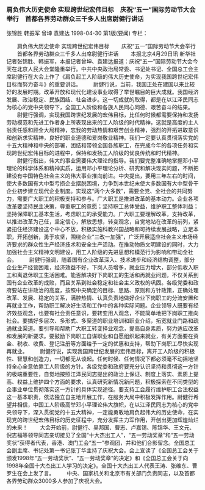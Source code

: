 ### 肩负伟大历史使命  实现跨世纪宏伟目标　庆祝“五一”国际劳动节大会举行　首都各界劳动群众三千多人出席尉健行讲话
张锦胜  韩振军  曾坤  袁建达
1998-04-30
第1版(要闻)
专栏：

　　肩负伟大历史使命  实现跨世纪宏伟目标
　　庆祝“五一”国际劳动节大会举行
　　首都各界劳动群众三千多人出席尉健行讲话
　　本报北京4月29日讯  新华社记者张锦胜、韩振军，本报记者曾坤、袁建达报道：庆祝“五一”国际劳动节大会今天在北京人民大会堂隆重举行。中共中央政治局常委、书记处书记、全国总工会主席尉健行在大会上作了《肩负起工人阶级的伟大历史使命，为实现我国跨世纪宏伟目标而努力奋斗》的重要讲话。
　　尉健行说，当前，我国正处在建国以来比较好的发展时期。改革开放和现代化建设事业取得了举世瞩目的巨大成就。我国经济发展、政治稳定、民族团结、社会进步。这一切成就的取得，都是在以江泽民同志为核心的党中央领导下，全国工人阶级和各族人民同心同德、艰苦奋斗的结果。
　　尉健行强调，实现我国跨世纪发展的宏伟目标，比任何时候都需要保持和发扬劳动模范和先进工作者身上所表现出来的工人阶级的时代精神，这就是高度的主人翁责任感和顾全大局精神，忘我的劳动热情和艰苦创业精神，强烈的开拓进取意识和创新求实精神，良好的职业道德和爱岗敬业精神。我们一定要认真贯彻落实党的十五大精神和中央的部署，团结和带领全国各族职工，在完成今年的各项任务和实现跨世纪宏伟目标的进程中，保持和发扬工人阶级的优良传统和时代精神。
　　尉健行指出，伟大的事业需要伟大理论的指导。我们要完整准确地掌握邓小平理论的科学体系和精神实质，运用邓小平理论分析、研究和解决现实问题，不断把建设有中国特色社会主义的伟大事业推向前进。中央提出，要用三年左右的时间，使大多数国有大中型亏损企业摆脱困境，力争到本世纪末使大多数国有大中型骨干企业初步建立现代企业制度。实现这“两个大多数”，需要全党、全社会的共同努力，需要广大职工的积极支持和参与。广大职工是推进改革的基本动力。企业各项改革要坚持民主决策，尊重职工的意愿；坚持职工总体受益，维护职工整体利益；坚持保障职工基本生活，考虑职工的承受能力。广大职工要理解改革，支持改革，以推进改革为己任，坚定信心，解放思想，转变观念，自觉地站在改革的前列，紧紧扭住经济建设这个中心不放，积极实施科教兴国战略和可持续发展战略，立足本职，开拓创新，勇于攻坚，围绕企业“三改一加强”，广泛开展适应社会主义市场经济要求的群众性生产经济技术和安全生产活动。在推动物质文明建设的同时，大力加强社会主义精神文明建设，用工人阶级的先进思想和模范行为影响和带动全社会。
　　尉健行强调，随着国有企业改革深入、技术进步和经济结构调整，部分企业生产经营困难，经济效益不好，下岗人员增多，就业压力增大，部分低收入职工和离退休职工生活困难。能否解决好下岗职工的生活和再就业问题，不仅关系到国有企业改革的成败，而且关系到社会稳定和社会主义政权的巩固。各级党委和政府要站在讲政治的高度，按照中央确定的目标、思路、原则和方针政策，正确处理改革、发展、稳定的关系，满腔热情、认真负责地做好企业下岗职工的分流安置和再就业工作，帮助职工解决好生活和工作中的各种实际问题。企业领导人既要有经济效益观念，也要有社会责任意识，要转变用人观念，不能简单地把下岗职工推向社会。要搞好多层次、多形式、多渠道的职业培训和职业介绍，拓宽就业门路和疏通就业渠道。要引导和帮助广大职工转变择业观念，提高自身素质，努力适应改革和发展的新要求。要鼓励下岗职工自谋职业和自愿组织起来就业，有关方面要在资金、税收、收费、登记注册等方面给予一定的优惠和支持，帮助下岗职工尽快实现再就业。
　　尉健行说，实现我国跨世纪发展的宏伟目标，离开工人阶级的积极性、智慧和创造力，一切都无从谈起。任何时候、任何情况下都必须毫不动摇地坚持全心全意依靠工人阶级的方针。各级党委和政府要充分认识坚持和贯彻这一方针的极端重要性，自觉地按照江泽民同志提出的政治上保证、制度上落实、素质上提高、权益上维护四个方面的要求，认真研究新情况新问题，积极探索在不同类型的企事业单位贯彻落实这一方针的具体实现途径。要支持工会履行维护职工合法权益这一基本职责，依法独立自主地开展工作，在服务大局中积极发挥作用。尉健行希望并相信，中国工人阶级高举邓小平理论伟大旗帜，在以江泽民同志为核心的党中央领导下，深入贯彻党的十五大精神，一定能勇敢地肩负起伟大的历史使命，在实现党的跨世纪宏伟目标的历史征程中，充分发挥主力军作用，开创出更加辉煌灿烂的未来！
　　大会开始前，尉健行、吴邦国、曹志、卢嘉锡、陈锦华、王文元、倪志福等领导同志亲切接见了全国“十大杰出工人”，“五一劳动奖章”和“五一劳动奖状”获得者代表，香港、澳门工会“五一”参观团，并和他们合影留念。全国总工会副主席、书记处第一书记张丁华主持了庆祝大会。会上宣读了《全国总工会关于颁发1998年“五一劳动奖状”、“五一劳动奖章”的决定》和《全国总工会关于向1998年全国十大杰出工人学习的决定》。全国十大杰出工人代表王涛、张维东、曹罗生在会上发了言。
　　中央、国家机关和北京市有关部门负责同志，以及首都各界劳动群众3000多人参加了庆祝大会。
